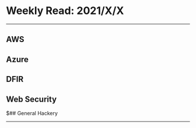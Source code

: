 # Weekly Read: 2021/X/X
----

## AWS



## Azure



## DFIR



## Web Security



$## General Hackery





----
